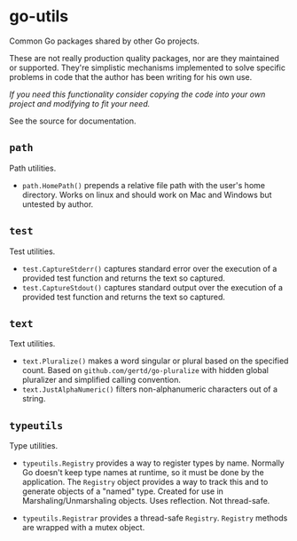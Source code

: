 # go-utils

Common Go packages shared by other Go projects.

These are not really production quality packages, nor are they maintained or supported.
They're simplistic mechanisms implemented to solve specific problems
in code that the author has been writing for his own use.

*If you need this functionality consider copying the code into your own project and modifying to fit your need.*

See the source for documentation.

## `path`

Path utilities.

* `path.HomePath()` prepends a relative file path with the user's home directory.
Works on linux and should work on Mac and Windows but untested by author.

## `test`

Test utilities.

* `test.CaptureStderr()` captures standard error over the execution
of a provided test function and returns the text so captured.
* `test.CaptureStdout()` captures standard output over the execution
of a provided test function and returns the text so captured.

## `text`

Text utilities.

* `text.Pluralize()` makes a word singular or plural based on the specified count.
Based on `github.com/gertd/go-pluralize` with hidden global pluralizer and
simplified calling convention.
* `text.JustAlphaNumeric()` filters non-alphanumeric characters out of a string.

## `typeutils`

Type utilities.

* `typeutils.Registry` provides a way to register types by name.
Normally Go doesn't keep type names at runtime, so it must be done by the application.
The `Registry` object provides a way to track this and to generate objects of a "named" type.
Created for use in Marshaling/Unmarshaling objects.
Uses reflection. Not thread-safe.

* `typeutils.Registrar` provides a thread-safe `Registry`.
`Registry` methods are wrapped with a mutex object.
